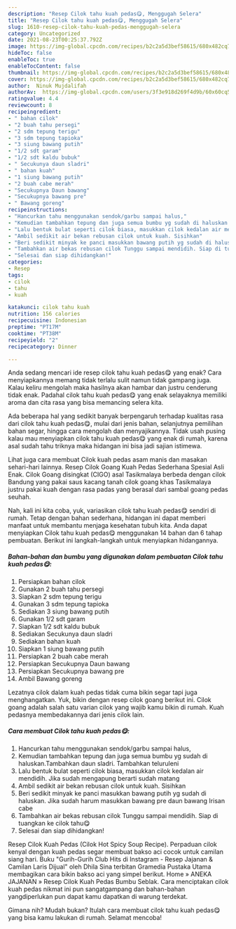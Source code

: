 ```yaml
---
description: "Resep Cilok tahu kuah pedas😋, Menggugah Selera"
title: "Resep Cilok tahu kuah pedas😋, Menggugah Selera"
slug: 1610-resep-cilok-tahu-kuah-pedas-menggugah-selera
category: Uncategorized
date: 2021-08-23T00:25:37.792Z
image: https://img-global.cpcdn.com/recipes/b2c2a5d3bef58615/680x482cq70/cilok-tahu-kuah-pedas-foto-resep-utama.jpg
hideToc: false
enableToc: true
enableTocContent: false
thumbnail: https://img-global.cpcdn.com/recipes/b2c2a5d3bef58615/680x482cq70/cilok-tahu-kuah-pedas-foto-resep-utama.jpg
cover: https://img-global.cpcdn.com/recipes/b2c2a5d3bef58615/680x482cq70/cilok-tahu-kuah-pedas-foto-resep-utama.jpg
author:  Ninuk Mujdalifah
authorAv:  https://img-global.cpcdn.com/users/3f3e918d269f4d9b/60x60cq50/avatar.jpg
ratingvalue: 4.4
reviewcount: 8
recipeingredient:
- " bahan cilok"
- "2 buah tahu persegi"
- "2 sdm tepung terigu"
- "3 sdm tepung tapioka"
- "3 siung bawang putih"
- "1/2 sdt garam"
- "1/2 sdt kaldu bubuk"
- " Secukunya daun sladri"
- " bahan kuah"
- "1 siung bawang putih"
- "2 buah cabe merah"
- "Secukupnya Daun bawang"
- "Secukupnya bawang pre"
- " Bawang goreng"
recipeinstructions:
- "Hancurkan tahu menggunakan sendok/garbu sampai halus,"
- "Kemudian tambahkan tepung dan juga semua bumbu yg sudah di haluskan.Tambahkan daun sladri. Tambahkan teluruleni"
- "Lalu bentuk bulat seperti cilok biasa, masukkan cilok kedalan air mendidih. Jika sudah mengapung berarti sudah matang"
- "Ambil sedikit air bekan rebusan cilok untuk kuah. Sisihkan"
- "Beri sedikit minyak ke panci masukkan bawang putih yg sudah di haluskan. Jika sudah harum masukkan bawang pre daun bawang Irisan cabe"
- "Tambahkan air bekas rebusan cilok Tunggu sampai mendidih. Siap di tuangkan ke cilok tahu😋"
- "Selesai dan siap dihidangkan!"
categories:
- Resep
tags:
- cilok
- tahu
- kuah

katakunci: cilok tahu kuah 
nutrition: 156 calories
recipecuisine: Indonesian
preptime: "PT17M"
cooktime: "PT38M"
recipeyield: "2"
recipecategory: Dinner

---
```



Anda sedang mencari ide resep cilok tahu kuah pedas😋 yang enak? Cara menyiapkannya memang tidak terlalu sulit namun tidak gampang juga. Kalau keliru mengolah maka hasilnya akan hambar dan justru cenderung tidak enak. Padahal cilok tahu kuah pedas😋 yang enak selayaknya memiliki aroma dan cita rasa yang bisa memancing selera kita.


Ada beberapa hal yang sedikit banyak berpengaruh terhadap kualitas rasa dari cilok tahu kuah pedas😋, mulai dari jenis bahan, selanjutnya pemilihan bahan segar, hingga cara mengolah dan menyajikannya. Tidak usah pusing kalau mau menyiapkan cilok tahu kuah pedas😋 yang enak di rumah, karena asal sudah tahu triknya maka hidangan ini bisa jadi sajian istimewa.

Lihat juga cara membuat Cilok kuah pedas asam manis dan masakan sehari-hari lainnya. Resep Cilok Goang Kuah Pedas Sederhana Spesial Asli Enak. Cilok Goang disingkat (CIGO) asal Tasikmalaya berbeda dengan cilok Bandung yang pakai saus kacang tanah cilok goang khas Tasikmalaya justru pakai kuah dengan rasa padas yang berasal dari sambal goang pedas seuhah.


Nah, kali ini kita coba, yuk, variasikan cilok tahu kuah pedas😋 sendiri di rumah. Tetap dengan bahan sederhana, hidangan ini dapat memberi manfaat untuk membantu menjaga kesehatan tubuh kita. Anda dapat menyiapkan Cilok tahu kuah pedas😋 menggunakan 14 bahan dan 6 tahap pembuatan. Berikut ini langkah-langkah untuk menyiapkan hidangannya.

<!--inarticleads1-->

##### Bahan-bahan dan bumbu yang digunakan dalam pembuatan Cilok tahu kuah pedas😋:

1. Persiapkan  bahan cilok
1. Gunakan 2 buah tahu persegi
1. Siapkan 2 sdm tepung terigu
1. Gunakan 3 sdm tepung tapioka
1. Sediakan 3 siung bawang putih
1. Gunakan 1/2 sdt garam
1. Siapkan 1/2 sdt kaldu bubuk
1. Sediakan  Secukunya daun sladri
1. Sediakan  bahan kuah
1. Siapkan 1 siung bawang putih
1. Persiapkan 2 buah cabe merah
1. Persiapkan Secukupnya Daun bawang
1. Persiapkan Secukupnya bawang pre
1. Ambil  Bawang goreng


Lezatnya cilok dalam kuah pedas tidak cuma bikin segar tapi juga menghangatkan. Yuk, bikin dengan resep cilok goang berikut ini. Cilok goang adalah salah satu varian cilok yang wajib kamu bikin di rumah. Kuah pedasnya membedakannya dari jenis cilok lain. 

<!--inarticleads2-->

##### Cara membuat Cilok tahu kuah pedas😋:

1. Hancurkan tahu menggunakan sendok/garbu sampai halus,
1. Kemudian tambahkan tepung dan juga semua bumbu yg sudah di haluskan.Tambahkan daun sladri. Tambahkan teluruleni
1. Lalu bentuk bulat seperti cilok biasa, masukkan cilok kedalan air mendidih. Jika sudah mengapung berarti sudah matang
1. Ambil sedikit air bekan rebusan cilok untuk kuah. Sisihkan
1. Beri sedikit minyak ke panci masukkan bawang putih yg sudah di haluskan. Jika sudah harum masukkan bawang pre daun bawang Irisan cabe
1. Tambahkan air bekas rebusan cilok Tunggu sampai mendidih. Siap di tuangkan ke cilok tahu😋
1. Selesai dan siap dihidangkan!

Resep Cilok Kuah Pedas (Cilok Hot Spicy Soup Recipe). Perpaduan cilok kenyal dengan kuah pedas segar membuat bakso aci cocok untuk camilan siang hari. Buku &#34;Gurih-Gurih Club Hits di Instagram - Resep Jajanan &amp; Camilan Laris Dijual&#34; oleh Dhila Sina terbitan Gramedia Pustaka Utama membagikan cara bikin bakso aci yang simpel berikut. Home » ANEKA JAJANAN » Resep Cilok Kuah Pedas Bumbu Seblak. Cara menciptakan cilok kuah pedas nikmat ini pun sangatgampang dan bahan-bahan yangdiperlukan pun dapat kamu dapatkan di warung terdekat. 

Gimana nih? Mudah bukan? Itulah cara membuat cilok tahu kuah pedas😋 yang bisa kamu lakukan di rumah. Selamat mencoba!
